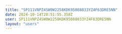 ```yaml
---
title: "SP111VNPZ4SW0W2258KDK95088833YZ4F63DRE5NN"
date: 2024-10-14T20:51:55.358Z
user: SP111VNPZ4SW0W2258KDK95088833YZ4F63DRE5NN
layout: "users"
---
```

    